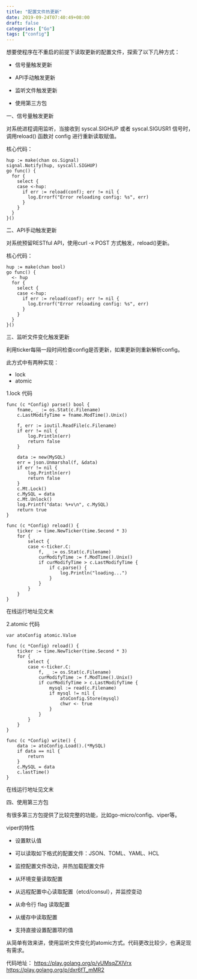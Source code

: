 ```yaml
---
title: "配置文件热更新"
date: 2019-09-24T07:40:49+08:00
draft: false
categories: ["Go"]
tags: ["config"]
---
```



想要使程序在不重启的前提下读取更新的配置文件，探索了以下几种方式：

- 信号量触发更新

- API手动触发更新

- 监听文件触发更新

- 使用第三方包

一、信号量触发更新

对系统进程调用监听，当接收到 syscal.SIGHUP 或者 syscal.SIGUSR1 信号时，调用reload() 函数对 config 进行重新读取赋值。

核心代码：

```
hup := make(chan os.Signal)
signal.Notify(hup, syscall.SIGHUP)
go func() {
  for {
    select {
    case <-hup:
      if err := reload(conf); err != nil {
        log.Errorf("Error reloading config: %s", err)
      }
    }
  }
}()
```

二、API手动触发更新

对系统预留RESTful API，使用curl -x POST 方式触发，reload()更新。

核心代码：

```
hup := make(chan bool)
go func() {
  <- hup  
  for {
    select {
    case <-hup:
      if err := reload(conf); err != nil {
        log.Errorf("Error reloading config: %s", err)
      }
    }
  }
}()
```

三、监听文件变化触发更新

利用ticker每隔一段时间检查config是否更新，如果更新则重新解析config。

此方式中有两种实现：

- lock
- atomic

1.lock 代码

```
func (c *Config) parse() bool {
	fname, _ := os.Stat(c.Filename)
	c.LastModifyTime = fname.ModTime().Unix()

	f, err := ioutil.ReadFile(c.Filename)
	if err != nil {
		log.Println(err)
		return false
	}

	data := new(MySQL)
	err = json.Unmarshal(f, &data)
	if err != nil {
		log.Println(err)
		return false
	}
	c.Mt.Lock()
	c.MySQL = data
	c.Mt.Unlock()
	log.Printf("data: %+v\n", c.MySQL)
	return true
}

func (c *Config) reload() {
	ticker := time.NewTicker(time.Second * 3)
	for {
		select {
		case <-ticker.C:
			f, _ := os.Stat(c.Filename)
			curModifyTime := f.ModTime().Unix()
			if curModifyTime > c.LastModifyTime {
				if c.parse() {
					log.Println("loading...")
				}
			}
		}
	}
}
```

在线运行地址见文末

2.atomic 代码

```
var atoConfig atomic.Value

func (c *Config) reload() {
	ticker := time.NewTicker(time.Second * 3)
	for {
		select {
		case <-ticker.C:
			f, _ := os.Stat(c.Filename)
			curModifyTime := f.ModTime().Unix()
			if curModifyTime > c.LastModifyTime {
				mysql := read(c.Filename)
				if mysql != nil {
					atoConfig.Store(mysql)
					chwr <- true
				}
			}
		}
	}
}

func (c *Config) write() {
	data := atoConfig.Load().(*MySQL)
	if data == nil {
		return
	}
	c.MySQL = data
	c.lastTime()
}
```

在线运行地址见文末

四、使用第三方包

有很多第三方包提供了比较完整的功能，比如go-micro/config、viper等。

viper的特性

- 设置默认值

- 可以读取如下格式的配置文件：JSON、TOML、YAML、HCL

- 监控配置文件改动，并热加载配置文件

- 从环境变量读取配置

- 从远程配置中心读取配置（etcd/consul），并监控变动

- 从命令行 flag 读取配置

- 从缓存中读取配置

- 支持直接设置配置项的值


从简单有效来讲，使用监听文件变化的atomic方式。代码更改比较少，也满足现有需求。

代码地址：
https://play.golang.org/p/yUMsqZXlVrx
https://play.golang.org/p/dxr6fT_mMR2